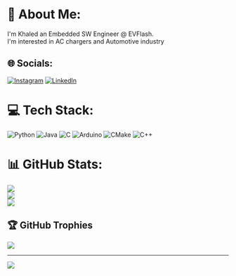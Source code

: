 # 💫 About Me:
I'm Khaled an Embedded SW Engineer @ EVFlash. <br>I'm interested in AC chargers and Automotive industry


## 🌐 Socials:
[![Instagram](https://img.shields.io/badge/Instagram-%23E4405F.svg?logo=Instagram&logoColor=white)](https://instagram.com/https://www.instagram.com/khaled.__.essam/) [![LinkedIn](https://img.shields.io/badge/LinkedIn-%230077B5.svg?logo=linkedin&logoColor=white)](https://linkedin.com/in/https://www.linkedin.com/in/khaled-essam-5b792a230/) 

# 💻 Tech Stack:
![Python](https://img.shields.io/badge/python-3670A0?style=for-the-badge&logo=python&logoColor=ffdd54) ![Java](https://img.shields.io/badge/java-%23ED8B00.svg?style=for-the-badge&logo=openjdk&logoColor=white) ![C](https://img.shields.io/badge/c-%2300599C.svg?style=for-the-badge&logo=c&logoColor=white) ![Arduino](https://img.shields.io/badge/-Arduino-00979D?style=for-the-badge&logo=Arduino&logoColor=white) ![CMake](https://img.shields.io/badge/CMake-%23008FBA.svg?style=for-the-badge&logo=cmake&logoColor=white) ![C++](https://img.shields.io/badge/c++-%2300599C.svg?style=for-the-badge&logo=c%2B%2B&logoColor=white)
# 📊 GitHub Stats:
![](https://github-readme-stats.vercel.app/api?username=KhaledEssam24&theme=dark&hide_border=true&include_all_commits=true&count_private=true)<br/>
![](https://github-readme-streak-stats.herokuapp.com/?user=KhaledEssam24&theme=dark&hide_border=true)<br/>
![](https://github-readme-stats.vercel.app/api/top-langs/?username=KhaledEssam24&theme=dark&hide_border=true&include_all_commits=true&count_private=true&layout=compact)

## 🏆 GitHub Trophies
![](https://github-profile-trophy.vercel.app/?username=KhaledEssam24&theme=radical&no-frame=false&no-bg=true&margin-w=4)

---
[![](https://visitcount.itsvg.in/api?id=KhaledEssam24&icon=0&color=0)](https://visitcount.itsvg.in)

<!-- Proudly created with GPRM ( https://gprm.itsvg.in ) -->
